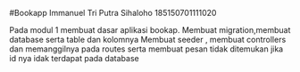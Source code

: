 #Bookapp
Immanuel Tri Putra Sihaloho
185150701111020

Pada modul 1 membuat dasar aplikasi bookap.
Membuat migration,membuat database serta table dan kolomnya
Membuat seeder , membuat controllers dan memanggilnya pada routes serta membuat pesan tidak ditemukan jika id nya idak terdapat pada database 

